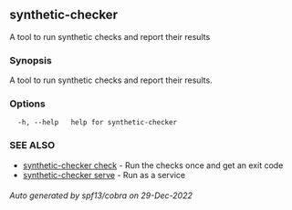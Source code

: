 ## synthetic-checker

A tool to run synthetic checks and report their results

### Synopsis

A tool to run synthetic checks and report their results.

### Options

```
  -h, --help   help for synthetic-checker
```

### SEE ALSO

* [synthetic-checker check](synthetic-checker_check.md)	 - Run the checks once and get an exit code
* [synthetic-checker serve](synthetic-checker_serve.md)	 - Run as a service

###### Auto generated by spf13/cobra on 29-Dec-2022
